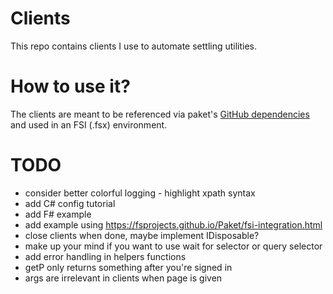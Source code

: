 # Clients

This repo contains clients I use to automate settling utilities.

# How to use it?

The clients are meant to be referenced via paket's [GitHub dependencies](https://fsprojects.github.io/Paket/github-dependencies.html) and used in an FSI (.fsx) environment.

# TODO

- consider better colorful logging - highlight xpath syntax
- add C# config tutorial
- add F# example
- add example using https://fsprojects.github.io/Paket/fsi-integration.html
- close clients when done, maybe implement IDisposable?
- make up your mind if you want to use wait for selector or query selector
- add error handling in helpers functions
- getP only returns something after you're signed in
- args are irrelevant in clients when page is given
